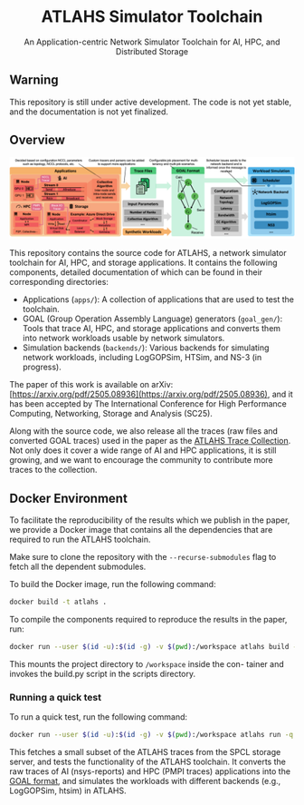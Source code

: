 <div align="center">


ATLAHS Simulator Toolchain
===================
An Application-centric Network Simulator Toolchain for AI, HPC, and Distributed Storage

<div align="left">


## Warning
This repository is still under active development. The code is not yet stable, and the documentation is not yet finalized.

## Overview
![Overview](docs/overview.png)

This repository contains the source code for ATLAHS, a network simulator toolchain for AI, HPC, and storage applications. It contains the following components, detailed documentation of which can be found in their corresponding directories:
- Applications (`apps/`): A collection of applications that are used to test the toolchain.
- GOAL (Group Operation Assembly Language) generators (`goal_gen/`): Tools that trace AI, HPC, and storage applications and converts them into network workloads usable by network simulators.
- Simulation backends (`backends/`): Various backends for simulating network workloads, including LogGOPSim, HTSim, and NS-3 (in progress).


The paper of this work is available on arXiv: [https://arxiv.org/pdf/2505.08936](https://arxiv.org/pdf/2505.08936), and it has been accepted by The International Conference for High Performance Computing, Networking, Storage and Analysis (SC25).

Along with the source code, we also release all the traces (raw files and converted GOAL traces) used in the paper as the [ATLAHS Trace Collection](http://storage2.spcl.ethz.ch/traces/). Not only does it cover a wide range of AI and HPC applications, it is still growing, and we want to encourage the community to contribute more traces to the collection.

## Docker Environment
To facilitate the reproducibility of the results which we publish in the paper, we provide a Docker image that contains all the dependencies that are required to run the ATLAHS toolchain.

Make sure to clone the repository with the `--recurse-submodules` flag to fetch all the dependent submodules.

To build the Docker image, run the following command:

```bash
docker build -t atlahs .
```

To compile the components required to reproduce the results in
the paper, run:
```bash
docker run --user $(id -u):$(id -g) -v $(pwd):/workspace atlahs build -r
```
This mounts the project directory to `/workspace` inside the con-
tainer and invokes the build.py script in the scripts directory.


### Running a quick test
To run a quick test, run the following command:
```bash
docker run --user $(id -u):$(id -g) -v $(pwd):/workspace atlahs run -q
```
This fetches a small subset of the ATLAHS traces from the SPCL storage server,
and tests the functionality of the ATLAHS toolchain. It converts the raw traces of
AI (nsys-reports) and HPC (PMPI traces) applications into the [GOAL format](https://ieeexplore.ieee.org/document/5362477),
and simulates the workloads with different backends (e.g., LogGOPSim, htsim) in ATLAHS.